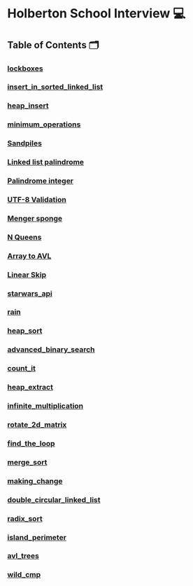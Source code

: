 # **Holberton School Interview** :computer:

## **Table of Contents** :card_index_dividers:

### [lockboxes](https://github.com/Qcarvalhooliveira/holbertonschool-interview/tree/main/lockboxes)

### [insert_in_sorted_linked_list](https://github.com/Qcarvalhooliveira/holbertonschool-interview/tree/main/insert_in_sorted_linked_list)

### [heap_insert](https://github.com/Qcarvalhooliveira/holbertonschool-interview/tree/main/heap_insert)

### [minimum_operations](https://github.com/Qcarvalhooliveira/holbertonschool-interview/tree/main/minimum_operations)

### [Sandpiles](https://github.com/Qcarvalhooliveira/holbertonschool-interview/tree/main/sandpiles)

### [Linked list palindrome](https://github.com/Qcarvalhooliveira/holbertonschool-interview/tree/main/linked_list_palindrome)

### [Palindrome integer](https://github.com/Qcarvalhooliveira/holbertonschool-interview/tree/main/palindrome_integer)

### [UTF-8 Validation](https://github.com/Qcarvalhooliveira/holbertonschool-interview/tree/main/utf8_validation)

### [Menger sponge](https://github.com/Qcarvalhooliveira/holbertonschool-interview/tree/main/menger)

### [N Queens](https://github.com/Qcarvalhooliveira/holbertonschool-interview/tree/main/nqueens)

### [Array to AVL](https://github.com/Qcarvalhooliveira/holbertonschool-interview/tree/main/sorted_array_to_avl)

### [Linear Skip](https://github.com/Qcarvalhooliveira/holbertonschool-interview/tree/main/linear_skip)

### [starwars_api](https://github.com/Qcarvalhooliveira/holbertonschool-interview/tree/main/starwars_api)

### [rain](https://github.com/Qcarvalhooliveira/holbertonschool-interview/tree/main/rain)

### [heap_sort](https://github.com/Qcarvalhooliveira/holbertonschool-interview/tree/main/heap_sort)

### [advanced_binary_search](https://github.com/Qcarvalhooliveira/holbertonschool-interview/tree/main/advanced_binary_search)

### [count_it](https://github.com/Qcarvalhooliveira/holbertonschool-interview/tree/main/count_it)

### [heap_extract](https://github.com/Qcarvalhooliveira/holbertonschool-interview/tree/main/heap_extract)

### [infinite_multiplication](https://github.com/Qcarvalhooliveira/holbertonschool-interview/tree/main/infinite_multiplication)

### [rotate_2d_matrix](https://github.com/Qcarvalhooliveira/holbertonschool-interview/tree/main/rotate_2d_matrix)

### [find_the_loop](https://github.com/Qcarvalhooliveira/holbertonschool-interview/tree/main/find_the_loop)

### [merge_sort](https://github.com/Qcarvalhooliveira/holbertonschool-interview/tree/main/merge_sort)

### [making_change](https://github.com/Qcarvalhooliveira/holbertonschool-interview/tree/main/making_change)

### [double_circular_linked_list](https://github.com/Qcarvalhooliveira/holbertonschool-interview/tree/main/double_circular_linked_list)

### [radix_sort](https://github.com/Qcarvalhooliveira/holbertonschool-interview/tree/main/radix_sort)

### [island_perimeter](https://github.com/Qcarvalhooliveira/holbertonschool-interview/tree/main/island_perimeter)

### [avl_trees](https://github.com/Qcarvalhooliveira/holbertonschool-interview/tree/main/avl_trees)

### [wild_cmp](https://github.com/Qcarvalhooliveira/holbertonschool-interview/tree/main/wild_cmp)